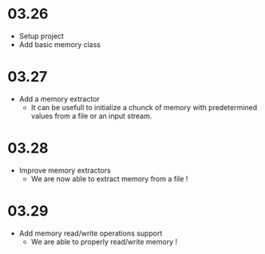 # 03.26
  - Setup project
  - Add basic memory class

# 03.27
  - Add a memory extractor
    - It can be usefull to initialize a chunck of memory
    with predetermined values from a file or an input stream.
  
# 03.28
  - Improve memory extractors
    - We are now able to extract memory from a file !

# 03.29
  - Add memory read/write operations support
    - We are able to properly read/write memory !